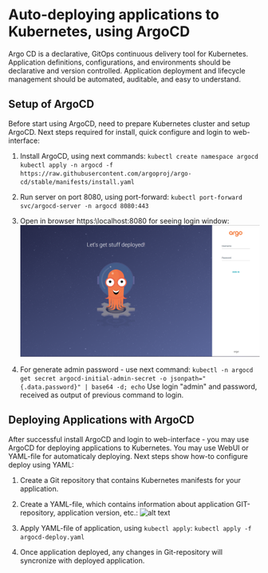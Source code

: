 
# Auto-deploying applications to Kubernetes, using ArgoCD

Argo CD is a declarative, GitOps continuous delivery tool for Kubernetes. Application definitions, configurations, and environments should be declarative and version controlled. Application deployment and lifecycle management should be automated, auditable, and easy to understand.

## Setup of ArgoCD
Before start using ArgoCD, need to prepare Kubernetes cluster and setup ArgoCD.  Next steps required for install, quick configure and login to web-interface:
1. Install ArgoCD, using next commands:
``
kubectl create namespace argocd
kubectl apply -n argocd -f https://raw.githubusercontent.com/argoproj/argo-cd/stable/manifests/install.yaml
``

2. Run server on port 8080, using port-forward:
``
kubectl port-forward svc/argocd-server -n argocd 8080:443
``

3. Open in browser https:\\localhost:8080 for seeing login window:
![alt text](Screen1.png)

4. For generate admin password - use next command:
``
kubectl -n argocd get secret argocd-initial-admin-secret -o jsonpath="{.data.password}" | base64 -d; echo
``
Use login "admin" and password, received as output of previous command to login.

## Deploying Applications with ArgoCD

After successful install ArgoCD and login to web-interface - you may use ArgoCD for deploying applications to Kubernetes. You may use WebUI or YAML-file for automaticaly deploying. Next steps show how-to configure deploy using YAML:

1. Create a Git repository that contains Kubernetes manifests for your application.
2. Create a YAML-file, which contains information about application GIT-repository, application version, etc.:
![alt text](argocd-deploy.yaml)

3. Apply YAML-file of application, using ``kubectl apply``:
``kubectl apply -f argocd-deploy.yaml``

4. Once application deployed, any changes in Git-repository will syncronize with deployed application.


